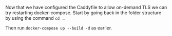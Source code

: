 Now that we have configured the Caddyfile to allow on-demand TLS we can try restarting docker-compose. Start by going back in the folder structure by using the command `cd .`.

Then run `docker-compose up --build -d` as earlier. 